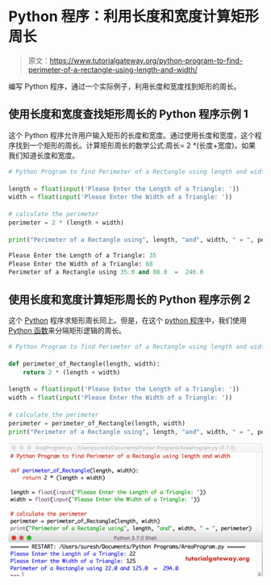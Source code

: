 # Python 程序：利用长度和宽度计算矩形周长

> 原文：<https://www.tutorialgateway.org/python-program-to-find-perimeter-of-a-rectangle-using-length-and-width/>

编写 Python 程序，通过一个实际例子，利用长度和宽度找到矩形的周长。

## 使用长度和宽度查找矩形周长的 Python 程序示例 1

这个 Python 程序允许用户输入矩形的长度和宽度。通过使用长度和宽度，这个程序找到一个矩形的周长。计算矩形周长的数学公式:周长= 2 *(长度+宽度)。如果我们知道长度和宽度。

```py
# Python Program to find Perimeter of a Rectangle using length and width

length = float(input('Please Enter the Length of a Triangle: '))
width = float(input('Please Enter the Width of a Triangle: '))

# calculate the perimeter
perimeter = 2 * (length + width)

print("Perimeter of a Rectangle using", length, "and", width, " = ", perimeter)
```

```py
Please Enter the Length of a Triangle: 35
Please Enter the Width of a Triangle: 88
Perimeter of a Rectangle using 35.0 and 88.0  =  246.0
```

## 使用长度和宽度计算矩形周长的 Python 程序示例 2

这个 [Python](https://www.tutorialgateway.org/python-tutorial/) 程序求矩形周长同上。但是，在这个 [python 程序](https://www.tutorialgateway.org/python-programming-examples/)中，我们使用 [Python 函数](https://www.tutorialgateway.org/functions-in-python/)来分隔矩形逻辑的周长。

```py
# Python Program to find Perimeter of a Rectangle using length and width

def perimeter_of_Rectangle(length, width):
    return 2 * (length + width)

length = float(input('Please Enter the Length of a Triangle: '))
width = float(input('Please Enter the Width of a Triangle: '))

# calculate the perimeter
perimeter = perimeter_of_Rectangle(length, width)
print("Perimeter of a Rectangle using", length, "and", width, " = ", perimeter)
```

![Python Program to find Perimeter of a Rectangle using length and width 2](img/621831a349ce285031658e39a41ac29a.png)